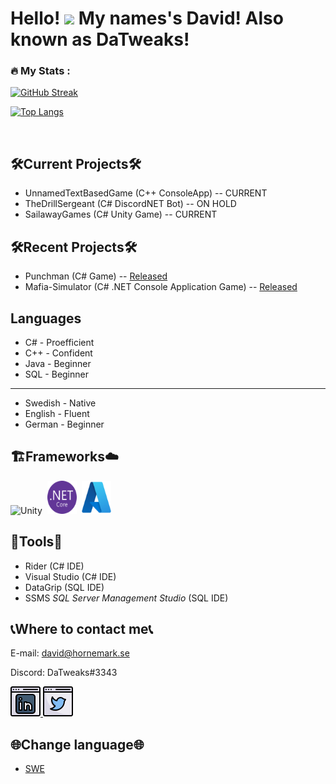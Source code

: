 <h1>
  Hello! 
  <img src="https://media.giphy.com/media/hvRJCLFzcasrR4ia7z/giphy.gif" width="30px"/>
  My names's David! Also known as DaTweaks!
</h1>

### :fire: My Stats :

[![GitHub Streak](http://github-readme-streak-stats.herokuapp.com?user=DaTweaks&theme=dark&background=000000)](https://git.io/streak-stats)

[![Top Langs](https://github-readme-stats.vercel.app/api/top-langs/?username=DaTweaks&layout=compact&theme=vision-friendly-dark)](https://github.com/anuraghazra/github-readme-stats)

<p align="left"><img src="https://komarev.com/ghpvc/?username=kakbar&style=for-the-badge&color=blue" alt=""></p>


## 🛠Current Projects🛠
* UnnamedTextBasedGame (C++ ConsoleApp) -- CURRENT
* TheDrillSergeant (C# DiscordNET Bot) -- ON HOLD
* SailawayGames (C# Unity Game) -- CURRENT

## 🛠Recent Projects🛠
* Punchman (C# Game) -- [Released](https://github.com/olchyk98/punchman/releases/tag/1.0)
* Mafia-Simulator (C# .NET Console Application Game) -- [Released](https://github.com/DaTweaks/Mafia-Simulator)

## Languages
* C# - Proefficient
* C++ - Confident
* Java - Beginner
* SQL - Beginner

---

* Swedish - Native
* English - Fluent
* German - Beginner

## 🏗Frameworks☁
<div>
  <img src="https://companieslogo.com/img/orig/U.D-7a606e31.png?t=1634728034" title="Unity" alt= "Unity" width="47" height="53"/>&nbsp;
  <img src="https://github.com/devicons/devicon/blob/master/icons/dotnetcore/dotnetcore-original.svg" title=".NET" alt= ".NET" width="47" height="53"/>&nbsp;
  <img src="https://github.com/devicons/devicon/blob/master/icons/azure/azure-original.svg" title="Azure" alt= "Azure" width="47" height="53"/>
</div>

## 🧰Tools🧰

* Rider (C# IDE)
* Visual Studio (C# IDE)
* DataGrip (SQL IDE)
* SSMS *SQL Server Management Studio* (SQL IDE)

## 📞Where to contact me📞

E-mail: david@hornemark.se

Discord: DaTweaks#3343

<div id="badges">
  <a href="https://www.linkedin.com/in/david-hornemark-46475b218">
    <img src="https://github.com/DaTweaks/DaTweaks/blob/main/Icons/linkedin.png" alt="LinkedIn Badge"/>
  </a>
  <a href="https://twitter.com/DaTweaks">
    <img src="https://github.com/DaTweaks/DaTweaks/blob/main/Icons/twitter.png" alt="Twitter Badge"/>
  </a>
</div>

## 🌐Change language🌐
* [SWE](https://github.com/DaTweaks/DaTweaks/blob/main/SWE_README.md)
